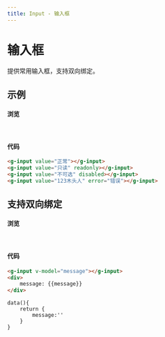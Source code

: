 ```yaml
---
title: Input - 输入框
---
```

# 输入框

提供常用输入框，支持双向绑定。

## 示例 

#### 浏览
<br/>
<ClientOnly>
<input-demos></input-demos>
</ClientOnly>

#### 代码

``` html
<g-input value="正常"></g-input>
<g-input value="只读" readonly></g-input>
<g-input value="不可选" disabled></g-input>
<g-input value="123木头人" error="错误"></g-input>
```
## 支持双向绑定

#### 浏览
<br/>
<ClientOnly>
<input-model-demos></input-model-demos>
</ClientOnly>

#### 代码

``` html
<g-input v-model="message"></g-input>
<div>
    message: {{message}}
</div>
```

```vue
data(){
    return {
        message:''
    }
}
```
